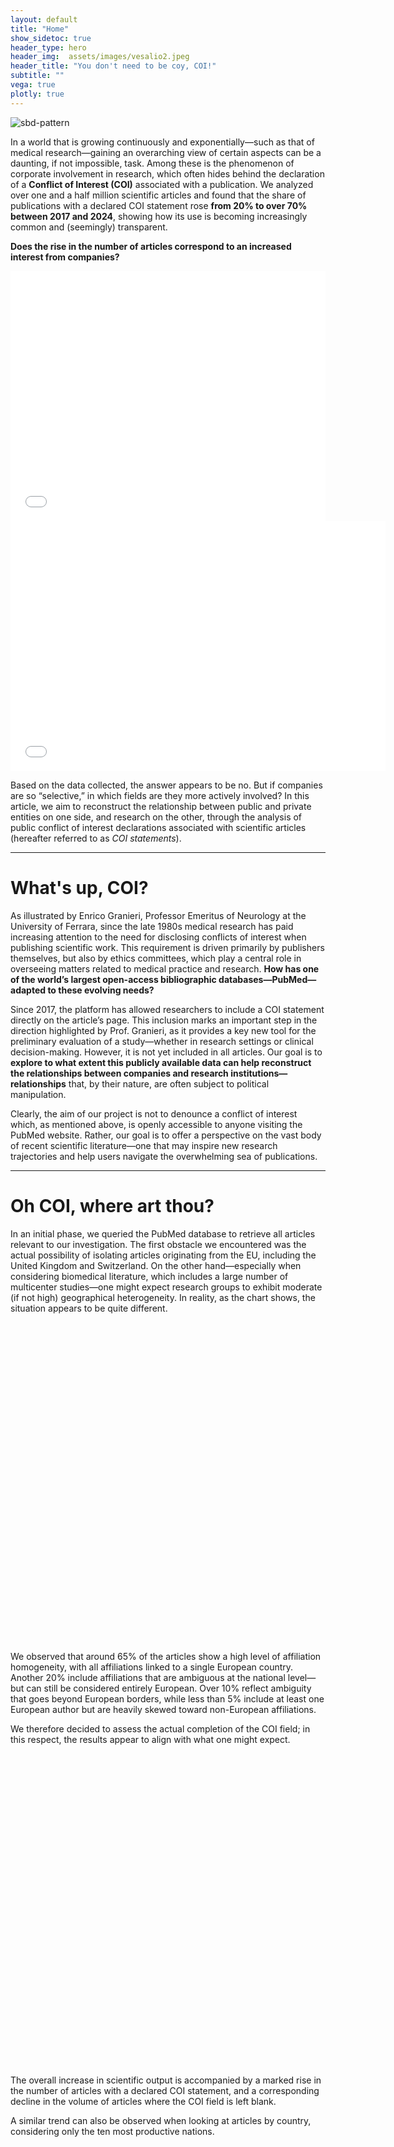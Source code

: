 ```yaml
---
layout: default
title: "Home"
show_sidetoc: true
header_type: hero
header_img:  assets/images/vesalio2.jpeg
header_title: "You don't need to be coy, COI!"
subtitle: ""
vega: true
plotly: true
---
```


<div class="full-width-wrapper">
    <img src="{{ site.baseurl }}/assets/images/header copy.svg" alt="sbd-pattern" class="full-width-image">
</div>

In a world that is growing continuously and exponentially—such as that of medical research—gaining an overarching view of certain aspects can be a daunting, if not impossible, task. Among these is the phenomenon of corporate involvement in research, which often hides behind the declaration of a <strong>Conflict of Interest (COI)</strong> associated with a publication.
We analyzed over one and a half million scientific articles and found that the share of publications with a declared COI statement rose <strong>from 20% to over 70% between 2017 and 2024</strong>, showing how its use is becoming increasingly common and (seemingly) transparent.

<strong>Does the rise in the number of articles correspond to an increased interest from companies?</strong>

<div style="height: 400px; width: 100%;">
  <iframe 
    src="/g2-2025-website/assets/charts/perc_empty_tagged.html"
    width="100%"
    height="100%"
    frameborder="0"
    style="border: none;"
    title="Percentuale_COI">
  </iframe>
</div>

<div style="height: 400px; width: 600px;">
  <iframe 
    src="/g2-2025-website/assets/charts/areas_empty_vs_tagged.html"
    width="100%"
    height="100%"
    frameborder="0"
    style="border: none;"
    title="Aree COI vuoto/non vuoto">
  </iframe>
</div>


Based on the data collected, the answer appears to be no. But if companies are so “selective,” in which fields are they more actively involved?
In this article, we aim to reconstruct the relationship between public and private entities on one side, and research on the other, through the analysis of public conflict of interest declarations associated with scientific articles (hereafter referred to as <em>COI statements</em>).

---

<h1 class="text-center">What's up, COI?</h1>

As illustrated by Enrico Granieri, Professor Emeritus of Neurology at the University of Ferrara, since the late 1980s medical research has paid increasing attention to the need for disclosing conflicts of interest when publishing scientific work. This requirement is driven primarily by publishers themselves, but also by ethics committees, which play a central role in overseeing matters related to medical practice and research.
<strong>How has one of the world’s largest open-access bibliographic databases—PubMed—adapted to these evolving needs?</strong>

Since 2017, the platform has allowed researchers to include a COI statement directly on the article’s page. This inclusion marks an important step in the direction highlighted by Prof. Granieri, as it provides a key new tool for the preliminary evaluation of a study—whether in research settings or clinical decision-making. However, it is not yet included in all articles. Our goal is to <strong>explore to what extent this publicly available data can help reconstruct the relationships between companies and research institutions—relationships</strong> that, by their nature, are often subject to political manipulation.

Clearly, the aim of our project is not to denounce a conflict of interest which, as mentioned above, is openly accessible to anyone visiting the PubMed website. Rather, our goal is to offer a perspective on the vast body of recent scientific literature—one that may inspire new research trajectories and help users navigate the overwhelming sea of publications.

---

<h1 class="text-center">Oh COI, where art thou?</h1>

<p> In an initial phase, we queried the PubMed database to retrieve all articles relevant to our investigation. The first obstacle we encountered was the actual possibility of isolating articles originating from the EU, including the United Kingdom and Switzerland.
On the other hand—especially when considering biomedical literature, which includes a large number of multicenter studies—one might expect research groups to exhibit moderate (if not high) geographical heterogeneity. In reality, as the chart shows, the situation appears to be quite different.</p>

<!-- Chart container with proper spacing -->
<div style="width: 600px; height: 500px; margin: 20px auto; overflow: hidden;">
  <vegachart 
    schema-url="/g2-2025-website/assets/charts/geo_distribution_chart.json"
    style="width: 100%; height: 100%; display: block;">
  </vegachart>
</div>

<p style="clear: both; margin-top: 20px;">We observed that around 65% of the articles show a high level of affiliation homogeneity, with all affiliations linked to a single European country. Another 20% include affiliations that are ambiguous at the national level—but can still be considered entirely European. Over 10% reflect ambiguity that goes beyond European borders, while less than 5% include at least one European author but are heavily skewed toward non-European affiliations. 

We therefore decided to assess the actual completion of the COI field; in this respect, the results appear to align with what one might expect.</p>


<div style="width: 1000px; height: 500px; margin: 10px auto; overflow: hidden;">
  <vegachart 
    schema-url="/g2-2025-website/assets/charts/COI_year.json"
    style="width: 100%; height: 100%; display: block;">
  </vegachart>
</div>

The overall increase in scientific output is accompanied by a marked rise in the number of articles with a declared COI statement, and a corresponding decline in the volume of articles where the COI field is left blank.

A similar trend can also be observed when looking at articles by country, considering only the ten most productive nations.


<div style="width: 1000px; height: 500px; margin: 10px auto; overflow: hidden;">
  <vegachart 
    schema-url="/g2-2025-website/assets/charts/trend_disclosure_eu_chart.json"
    style="width: 100%; height: 100%; display: block;">
  </vegachart>
</div>

<strong>Poland’s scientific output, in this regard, shows a percentage increase significantly above average.</strong> Notably, a high number of declared COIs can be observed across much of Eastern Europe (as well as Norway), as illustrated in the map below.

inserire mappa

From this perspective, <strong>Romania holds the record for the highest proportion of articles with a declared COI relative to its total scientific output published on PubMed</strong> — with over 65% of articles featuring a publicly available conflict of interest statement.

<div style="width: 900px; height: 500px; margin: 10px auto; overflow: hidden;">
  <vegachart 
    schema-url="/g2-2025-website/assets/charts/top10_disclosure_eu_chart.json"
    style="width: 100%; height: 100%; display: block;">
  </vegachart>
</div>

---

<h1 class="text-center">What did you major in, COI?</h1>

Once we obtained our dataset, the challenge was to classify the articles by medical discipline.
Within a timeframe of no more than ten years, hundreds of new diseases (think, for example, of COVID) have emerged, requiring innovative therapeutic approaches that do not fit into previous classifications. Another issue that cannot be overlooked is the lack of standardization in medical terminology.

<strong>However, our goal was not simply to reach the ‘leaves of the tree’, but rather to identify the ‘main branches’</strong>.

In a context where the redundancy of specific terms can be misleading, it is necessary to have a system capable of performing high-level abstraction. For this purpose, we leveraged the capabilities of <strong>MedGemma</strong>, an LLM developed by Google and specialized in medical texts.

Here are our initial results.

<div class="flourish-embed flourish-bar-chart-race" data-src="visualisation/24243729"><script src="https://public.flourish.studio/resources/embed.js"></script><noscript><img src="https://public.flourish.studio/visualisation/24243729/thumbnail" width="100%" alt="bar-chart-race visualization" /></noscript></div>
 
The chart dynamically displays the number of articles for the 10 most frequent medical areas. In this 'publication race', the rapid rise of the 'Infectious Disease' category can be observed, alongside 'Immunology', coinciding with 2020-2021. Nevertheless, scientific research on a topic of enduring interest remains predominant: <strong>oncology</strong>.
The surge in publications related to 'Immunology' and 'Infectious Disease' is even more evident in the following line plot. The chart shows, for each medical category, the year-over-year difference in the number of publications.


<div style="width: 1000px; height: 600px; margin: 10px auto; overflow: hidden;">
  <vegachart 
    schema-url="/g2-2025-website/assets/charts/increment_chart.json"
    style="width: 100%; height: 100%; display: block;">
  </vegachart>
</div>

<strong>In 2020, the number of publications concerning infectious diseases increased by almost 98%, and it is interesting to note that in the same year, the number of articles in the psychiatric field also nearly doubled (+84%)</strong>. This data should also be interpreted as a possible effect of COVID-19 and the subsequent restrictions.

---

<h1 class="text-center">You don't know where your interest lies, COI...</h1>

But <strong>how can companies be linked to specific articles based on the COI statement?</strong> By applying a text processing model, we identified 121 companies and organizations with a significant presence in the publications under analysis.

immg

We were able to distinguish two classes of articles: on one side, those whose COI statement did not mention any company; on the other, those that did include one or more companies.

As shown in the chart below, the number of the latter—articles that explicitly mention a company in their COI—has grown steadily over the observed period, <strong>rising from about 10,000 in 2017 to nearly 35,000 in 2024</strong>. This increase may reflect the gradual adoption of this new PubMed feature.

<div style="width: 650px; height: 600px; margin: 20px -80px 5px 100px; overflow: hidden;">
  <vegachart 
    schema-url="/g2-2025-website/assets/charts/nb_tagged_articles_year.json"
    style="width: 100%; height: 100%; display: block;">
  </vegachart>
</div>


This trend appears to be proportional to the overall rise in publications containing a COI statement, which themselves increased rapidly over the period we analyzed—again pointing to the progressive integration of this feature into the PubMed platform.
However, the proportion between the two types of articles has remained relatively stable over the years: on average, only one out of ten COI statements actually mentions a company, while the remaining nine have “nothing to declare.”

<strong>But how are the 121 identified companies distributed across these articles?</strong>

As shown in the chart below, a small number of companies appear in the majority of articles, while many others are mentioned only occasionally.
In particular, the top five companies stand out for the sheer volume of articles they are cited in, whereas the frequency drops off quickly for the others: <strong>most companies appear in fewer than 5,000 articles, roughly one-tenth the number of the top five (5)</strong>.

<div style="width: 100%; text-align: center;">
  <div style="display: inline-block; height: 400px; width: 100%; max-width: [your-desired-width]px;">
    <iframe 
      src="/g2-2025-website/assets/charts/company_freq_distrib_scatter.html"
      width="100%"
      height="100%"
      frameborder="0"
      style="border: none;"
      title="Aziende cit line">
    </iframe>
  </div>
</div>

In the chart below, we show the top companies by frequency. Notably, the top five companies each appear in nearly 25% of the articles in the dataset (with the leading company reaching 28% on its own). In fact, as the chart illustrates, <strong>more than 50% of the articles mention at least one of these top five companies</strong>.

<div style="width: 1000px; height: 600px; margin: 20px 100px 20px -100px ; overflow: hidden;">
  <vegachart 
    schema-url="/g2-2025-website/assets/charts/most_frequent_companies_bar.json"
    style="width: 100%; height: 100%;">
  </vegachart>
</div>


<div style="width: 1000px; height: 350px; margin: 20px -100px 5px 100px ; overflow: hidden;">
  <vegachart 
    schema-url="/g2-2025-website/assets/charts/donut_top5_coverage.json"
    style="width: 100%; height: 100%;">
  </vegachart>
</div>

---

<h1 class="text-center">That COI really tied the room together...</h1>

Once we identified the top companies mentioned in the processed COI statements, we conducted an initial analysis comparing their frequency with their revenue over the past 12 months.

<div style="width: 600px; height: 350px; margin: 10px auto; overflow: hidden;">
  <vegachart 
    schema-url="/g2-2025-website/assets/charts/scatter_tags_vs_revenues.json"
    style="width: 100%; height: 100%; display: block;">
  </vegachart>
</div>

Looking at the data for 51 of the companies considered, we can observe that the two variables appear to go relatively hand in hand: <strong>greater financial resources seem to correlate positively with greater involvement in research</strong>.

But how is corporate influence distributed across different medical fields as a whole?

{% include plotly-graph.html id="grafico2" file="sankey_azi_aree" height="600px" %}

In this chart, we can observe an almost perfect balance of interest in oncology, while neurology shows a clear dominance by <strong>Roche and </strong>Novartis.

---

<h1 class="text-center">And now… COInnect the nodes!</h1>


To more meaningfully capture the relationship between companies and research groups, we decided to also consider the citation network underlying the vast collection of articles at our disposal.

We built a graph designed to describe, as accurately as possible, the relationships between articles. Analyzing the structure of this graph naturally led to the identification of the most relevant research communities. Each community was labeled using a vector of five medical disciplines.

A clear example is the <strong>SARS-CoV community</strong>, represented by the vector [‘Infectious Disease’, ‘Immunology’, ‘Pulmonology’, ‘Epidemiology’, ‘Virology’], with over <strong>71,000 articles</strong> (with declared COI), and a peak of more than 17,000 articles in 2021 (dropping to around 8,600 in 2024).

To assess corporate interest in more specific medical areas, we analyzed the percentage of occurrence of one or more companies within the COI statements associated with each community.


<div style="width: 1200px; height: 350px; margin: 10px auto; overflow: hidden;">
  <vegachart 
    schema-url="/g2-2025-website/assets/charts/perc_articoli_finan_comm.json"
    style="width: 100%; height: 100%; display: block;">
  </vegachart>
</div>

As shown in the chart, <strong>six communities exceed the threshold of 20% of articles that mention at least one company in their COI statement</strong>.

Here too, as we did for the medical fields, we decided to examine the influence of the companies most actively involved in these specific communities.


{% include plotly-graph.html id="grafico3" file="sankey_comm_az.html" height="600px" %}

Here again, the ubiquitous Novartis and AstraZeneca make an appearance, but there is also room for relatively smaller companies such as the Italian <strong>Chiesi Pharmaceuticals</strong>, which—as shown in the chart—supports a considerable number of influential articles within Community 17.

However, as we observed in the previous Sankey diagram (which mapped companies to medical fields), the contribution of companies within research communities appears fairly balanced, despite some notable and interesting differences. 

It seems reasonable to assume that companies do not favor one medical area over another, but rather distribute their involvement quite evenly across the entire research landscape. <strong>So how can we interpret the relationship we’ve analyzed so far in a more meaningful way?</strong> The key insight comes directly from the definition of the communities themselves. These communities do not simply represent a more granular and concrete modeling of the medical taxonomy introduced earlier.
By aggregating the information contained in the titles of the most heavily supported communities, and visualizing it through carefully refined word clouds, something very interesting begins to emerge.

In conclusion, it appears that research communities do not emerge simply from the proximity between medical fields, but rather align with established research traditions focused on specific groups of diseases or disorders.

<strong>Likewise, corporate interest in these communities should be understood in this light: there is a clear preference for chronic conditions that require ongoing treatment and care</strong>.

<ul>
  <li>Community 8: Heart failure / Diabetes</li>
  <li>Community 17: Cystic fibrosis / Chronic obstructive pulmonary disease</li>
  <li>Community 19: Fatty liver disease / Hepatitis / Hepatocellular carcinoma</li>
  <li>Community 22: Rheumatoid arthritis / Atopic dermatitis / Spondyloarthritis</li>
  <li>Community 32: Sleep apnea / Migraine / Botulinum toxin / Bruxism</li>
  <li>Community 33 : Rare genetic diseases (Fabry, Von Willebrand)</li>
</ul>


We discussed these findings with Dr. Carmen Barbato (Neurology, Santa Maria Annunziata Hospital, Florence), Dr. Alessandro Sodero (Neurologist and researcher at the IRCCS in Florence), and Prof. Enrico Granieri.

In discussing the composition of diseases within the various communities, it emerged that — for at least some of them — a physiopathological rationale can be identified.

<strong>Community 32, in particular, brings together articles that cover medical categories which, at first glance, may seem quite distant from one another (Neurology, Dentistry, Coronary Disease).</strong>
However, a possible common thread among these conditions is Obstructive Sleep Apnea Syndrome (OSAS) — a disorder characterized by snoring and nighttime apneas, which can lead to bruxism (the involuntary grinding of teeth, a dental issue sometimes treated with botulinum toxin injections), as well as hypertension, coronary problems, and most notably, migraine and headache.

<strong>We believe that the discovery of such clearly defined and distinct communities deserves further exploration and input from experts within each respective domain</strong>.

What seems evident is that these communities tend to form around groups of diseases characterized primarily by multi-dimensional complexity, and by the need for collaboration between research teams across different medical fields. 

---

This study has shown that the adoption of COI statements is a steadily growing phenomenon.
We identified a consistent upward trend, and it is reasonable to expect that in the near future, their use will become ubiquitous.

We analyzed the frequency with which the main companies appear in COI declarations and found that, especially for the largest corporations, their presence tends to be evenly distributed across different medical disciplines.

Moreover, it appears that the percentage of articles with private sector support has not increased over the years.

After analyzing variations within specific medical categories, we can say that exogenous shocks—such as COVID—have a significant impact on the rate of scientific production.
In this context, we observed that using the number of scientific publications as a proxy for research quality can be misleading, especially given the ever-growing volume of articles.

This study highlights that, within the PubMed network, <strong>there exist communities of articles—and therefore of research institutions, scientists, and scholars—that are highly interconnected around pathologies characterized by multi-dimensional complexity or multimorbidity, whose nature still requires further characterization</strong>.













